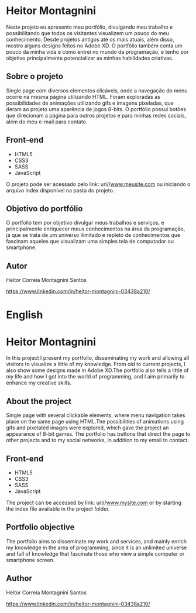 # Heitor Montagnini

Neste projeto eu apresento meu portfólio, divulgando meu trabalho e possibilitando que todos os visitantes visualizem um pouco do meu conhecimento. Desde projetos antigos até os mais atuais, além disso, mostro alguns designs feitos no Adobe XD. O portfólio também conta um pouco da minha vida e como entrei no mundo da programação, e tenho por objetivo principalmente potencializar as minhas habilidades criativas.

## Sobre o projeto

Single page com diversos elementos clicáveis, onde a navegação do menu ocorre na mesma página utilizando HTML. Foram exploradas as possibilidades de animações utilizando gifs e imagens pixeladas, que deram ao projeto uma aparência de jogos 8-bits.
O portfólio possui botões que direcionam a página para outros projetos e para minhas redes sociais, além do meu e-mail para contato.

## Front-end

- HTML5
- CSS3
- SASS
- JavaScript

O projeto pode ser acessado pelo link: url//www.meusite.com ou iniciando o arquivo index disponível na pasta do projeto.

## Objetivo do portfólio

O portfolio tem por objetivo divulgar meus trabalhos e serviços, e principalmente enriquecer meus conhecimentos na área da programação, já que se trata de um universo ilimitado e repleto de conhecimentos que fascinam aqueles que visualizam uma simples tela de computador ou smartphone.

## Autor

Heitor Correia Montagnini Santos

https://www.linkedin.com/in/heitor-montagnini-03438a210/

# English

# Heitor Montagnini

In this project I present my portfolio, disseminating my work and allowing all visitors to visualize a little of my knowledge. From old to current projects, I also show some designs made in Adobe XD.The portfolio also tells a little of my life and how I got into the world of programming, and I aim primarily to enhance my creative skills. 

## About the project

Single page with several clickable elements, where menu navigation takes place on the same page using HTML.The possibilities of animations using gifs and pixelated images were explored, which gave the project an appearance of 8-bit games. The portfolio has buttons that direct the page to other projects and to my social networks, in addition to my email to contact.

## Front-end

- HTML5
- CSS3
- SASS
- JavaScript

The project can be accessed by link: url//www.mysite.com or by starting the index file available in the project folder.

## Portfolio objective

The portfolio aims to disseminate my work and services, and mainly enrich my knowledge in the area of programming, since it is an unlimited universe and full of knowledge that fascinate those who view a simple computer or smartphone screen.

## Author

Heitor Correia Montagnini Santos

https://www.linkedin.com/in/heitor-montagnini-03438a210/